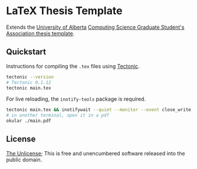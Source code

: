 # LaTeX Thesis Template

Extends the [University of Alberta](https://www.ualberta.ca/) [Computing Science Graduate Student's Association thesis template](https://sites.google.com/ualberta.ca/csgsa/resources).

## Quickstart

Instructions for compiling the `.tex` files using [Tectonic](https://tectonic-typesetting.github.io/en-US/).

```bash
tectonic --version
# Tectonic 0.1.12
tectonic main.tex
```

For live reloading, the `inotify-tools` package is required.
```bash
tectonic main.tex && inotifywait --quiet --monitor --event close_write --format %e $(ls tex/*.tex main.tex) | while read events; do tectonic main.tex; done
# in another terminal, open it in a pdf
okular ./main.pdf
```

## License

[The Unlicense](LICENSE); This is free and unencumbered software released into the public domain.
